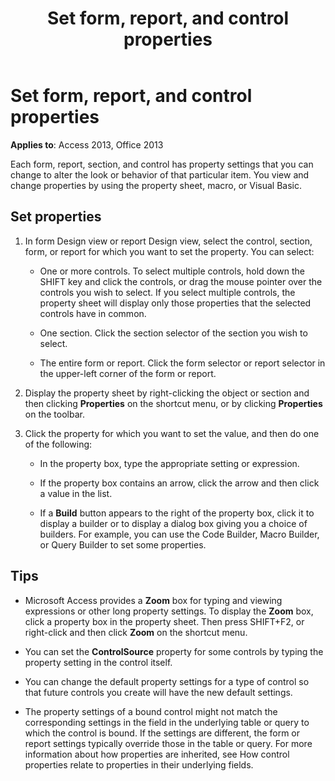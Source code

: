 ﻿---
title: Set form, report, and control properties
TOCTitle: Set form, report, and control properties
ms:assetid: 03349d86-f107-9e49-89df-62f55f3a0735
ms:mtpsurl: https://msdn.microsoft.com/library/Ff844789(v=office.15)
ms:contentKeyID: 48542977
ms.date: 09/18/2015
mtps_version: v=office.15
f1_keywords:
- vbaac10.chm12286
f1_categories:
- Office.Version=v15
---

# Set form, report, and control properties

**Applies to**: Access 2013, Office 2013

Each form, report, section, and control has property settings that you can change to alter the look or behavior of that particular item. You view and change properties by using the property sheet, macro, or Visual Basic.

## Set properties

1. In form Design view or report Design view, select the control, section, form, or report for which you want to set the property. You can select:
    
   - One or more controls. To select multiple controls, hold down the SHIFT key and click the controls, or drag the mouse pointer over the controls you wish to select. If you select multiple controls, the property sheet will display only those properties that the selected controls have in common.
    
   - One section. Click the section selector of the section you wish to select.
    
   - The entire form or report. Click the form selector or report selector in the upper-left corner of the form or report.

2. Display the property sheet by right-clicking the object or section and then clicking **Properties** on the shortcut menu, or by clicking **Properties** on the toolbar.

3. Click the property for which you want to set the value, and then do one of the following:
    
   - In the property box, type the appropriate setting or expression.
    
   - If the property box contains an arrow, click the arrow and then click a value in the list.
    
   - If a **Build** button appears to the right of the property box, click it to display a builder or to display a dialog box giving you a choice of builders. For example, you can use the Code Builder, Macro Builder, or Query Builder to set some properties.

## Tips

- Microsoft Access provides a **Zoom** box for typing and viewing expressions or other long property settings. To display the **Zoom** box, click a property box in the property sheet. Then press SHIFT+F2, or right-click and then click **Zoom** on the shortcut menu.

- You can set the **ControlSource** property for some controls by typing the property setting in the control itself.

- You can change the default property settings for a type of control so that future controls you create will have the new default settings.

- The property settings of a bound control might not match the corresponding settings in the field in the underlying table or query to which the control is bound. If the settings are different, the form or report settings typically override those in the table or query. For more information about how properties are inherited, see How control properties relate to properties in their underlying fields.

